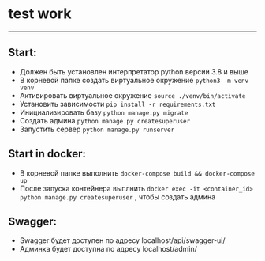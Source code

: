 # test work
---
## Start:
* Должен быть установлен интерпретатор python версии 3.8 и выше
* В корневой папке создать виртуальное окружение ``python3 -m venv venv`` 
* Активировать виртуальное окружение ``source ./venv/bin/activate`` 
* Установить зависимости ``pip install -r requirements.txt``
* Инициализировать базу ``python manage.py migrate``
* Создать админа ``python manage.py createsuperuser``
* Запустить сервер ``python manage.py runserver``

## Start in docker:
* В корневой папке выполнить ``docker-compose build && docker-compose up``
* После запуска контейнера выплнить ``docker exec -it <container_id> python manage.py createsuperuser`` , чтобы создать админа

## Swagger:
* Swagger будет доступен по адресу localhost/api/swagger-ui/
* Админка будет доступна по адреcу localhost/admin/